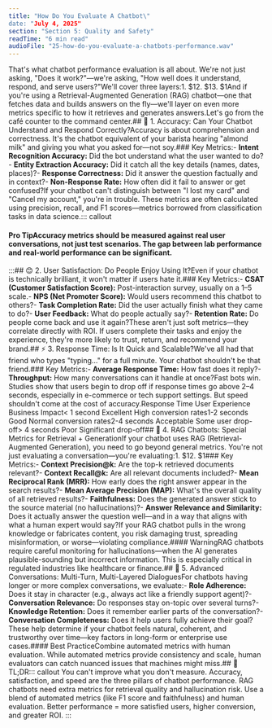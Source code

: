 ```yaml
---
title: "How Do You Evaluate A Chatbot\"
date: "July 4, 2025"
section: "Section 5: Quality and Safety"
readTime: "6 min read"
audioFile: "25-how-do-you-evaluate-a-chatbots-performance.wav"
---
```


That's what chatbot performance evaluation is all about. We're not just asking, "Does it work?"—we're asking, "How well does it understand, respond, and serve users?"We'll cover three layers:1. $12. $13. $1And if you're using a Retrieval-Augmented Generation (RAG) chatbot—one that fetches data and builds answers on the fly—we'll layer on even more metrics specific to how it retrieves and generates answers.Let's go from the café counter to the command center.## 🎯 1. Accuracy: Can Your Chatbot Understand and Respond Correctly?Accuracy is about comprehension and correctness. It's the chatbot equivalent of your barista hearing "almond milk" and giving you what you asked for—not soy.### Key Metrics:- **Intent Recognition Accuracy:** Did the bot understand what the user wanted to do?- **Entity Extraction Accuracy:** Did it catch all the key details (names, dates, places)?- **Response Correctness:** Did it answer the question factually and in context?- **Non-Response Rate:** How often did it fail to answer or get confused?If your chatbot can't distinguish between "I lost my card" and "Cancel my account," you're in trouble. These metrics are often calculated using precision, recall, and F1 scores—metrics borrowed from classification tasks in data science.::: callout
#### Pro TipAccuracy metrics should be measured against real user conversations, not just test scenarios. The gap between lab performance and real-world performance can be significant.
:::## 😊 2. User Satisfaction: Do People Enjoy Using It?Even if your chatbot is technically brilliant, it won't matter if users hate it.### Key Metrics:- **CSAT (Customer Satisfaction Score):** Post-interaction survey, usually on a 1–5 scale.- **NPS (Net Promoter Score):** Would users recommend this chatbot to others?- **Task Completion Rate:** Did the user actually finish what they came to do?- **User Feedback:** What do people actually say?- **Retention Rate:** Do people come back and use it again?These aren't just soft metrics—they correlate directly with ROI. If users complete their tasks and enjoy the experience, they're more likely to trust, return, and recommend your brand.## ⚡ 3. Response Time: Is It Quick and Scalable?We've all had that friend who types "typing…" for a full minute. Your chatbot shouldn't be that friend.### Key Metrics:- **Average Response Time:** How fast does it reply?- **Throughput:** How many conversations can it handle at once?Fast bots win. Studies show that users begin to drop off if response times go above 2–4 seconds, especially in e-commerce or tech support settings. But speed shouldn't come at the cost of accuracy.Response Time
User Experience
Business Impact&lt; 1 second
Excellent
High conversion rates1-2 seconds
Good
Normal conversion rates2-4 seconds
Acceptable
Some user drop-off&gt; 4 seconds
Poor
Significant drop-off## 🧠 4. RAG Chatbots: Special Metrics for Retrieval + GenerationIf your chatbot uses RAG (Retrieval-Augmented Generation), you need to go beyond general metrics. You're not just evaluating a conversation—you're evaluating:1. $12. $1### Key Metrics:- **Context Precision@k:** Are the top-k retrieved documents relevant?- **Context Recall@k:** Are all relevant documents included?- **Mean Reciprocal Rank (MRR):** How early does the right answer appear in the search results?- **Mean Average Precision (MAP):** What's the overall quality of all retrieved results?- **Faithfulness:** Does the generated answer stick to the source material (no hallucinations)?- **Answer Relevance and Similarity:** Does it actually answer the question well—and in a way that aligns with what a human expert would say?If your RAG chatbot pulls in the wrong knowledge or fabricates content, you risk damaging trust, spreading misinformation, or worse—violating compliance.#### WarningRAG chatbots require careful monitoring for hallucinations—when the AI generates plausible-sounding but incorrect information. This is especially critical in regulated industries like healthcare or finance.## 💬 5. Advanced Conversations: Multi-Turn, Multi-Layered DialoguesFor chatbots having longer or more complex conversations, we evaluate:- **Role Adherence:** Does it stay in character (e.g., always act like a friendly support agent)?- **Conversation Relevance:** Do responses stay on-topic over several turns?- **Knowledge Retention:** Does it remember earlier parts of the conversation?- **Conversation Completeness:** Does it help users fully achieve their goal?These help determine if your chatbot feels natural, coherent, and trustworthy over time—key factors in long-form or enterprise use cases.#### Best PracticeCombine automated metrics with human evaluation. While automated metrics provide consistency and scale, human evaluators can catch nuanced issues that machines might miss.## 🧠 TL;DR::: callout
You can't improve what you don't measure. Accuracy, satisfaction, and speed are the three pillars of chatbot performance. RAG chatbots need extra metrics for retrieval quality and hallucination risk. Use a blend of automated metrics (like F1 score and faithfulness) and human evaluation. Better performance = more satisfied users, higher conversion, and greater ROI.
:::
